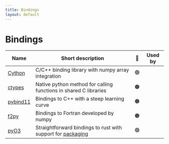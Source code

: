 ```yaml
---
title: Bindings
layout: default
---
```


# Bindings

| Name                                                                                    | Short description                                                                              | 🚦  | Used by |
| --------------------------------------------------------------------------------------- | ---------------------------------------------------------------------------------------------- | --- | :-----: |
| [Cython](https://cython.readthedocs.io/en/latest/src/userguide/wrapping_CPlusPlus.html) | C/C++ binding library with numpy array integration                                             | 🟢  |         |
| [ctypes](https://docs.python.org/3.8/library/ctypes.html)                               | Native python method for calling functions in shared C libraries                               | 🟠  |         |
| [pybind11](https://github.com/pybind/pybind11)                                          | Bindings to C++ with a steep learning curve                                                    | 🟠  |         |
| [f2py](https://numpy.org/devdocs/f2py/f2py.getting-started.html)                        | Bindings to Fortran developed by numpy                                                         | 🟠  |         |
| [pyO3](https://github.com/PyO3/pyo3)                                                    | Straightforward bindings to rust with support for [packaging](https://github.com/PyO3/maturin) | 🟢  |         |
